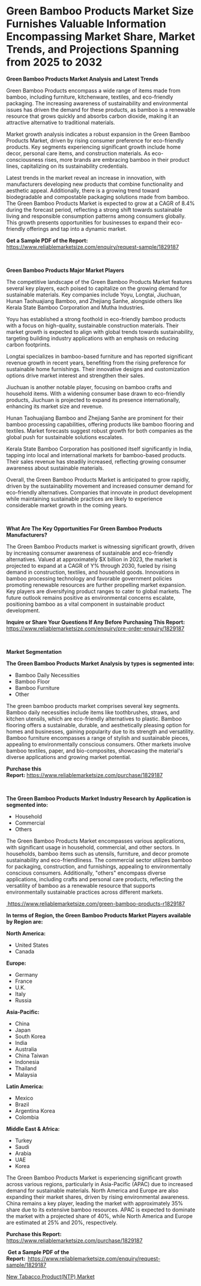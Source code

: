 <p><h1>Green Bamboo Products Market Size Furnishes Valuable Information Encompassing Market Share, Market Trends, and Projections Spanning from 2025 to 2032</h1></p><p><strong>Green Bamboo Products Market Analysis and Latest Trends</strong></p>
<p><p>Green Bamboo Products encompass a wide range of items made from bamboo, including furniture, kitchenware, textiles, and eco-friendly packaging. The increasing awareness of sustainability and environmental issues has driven the demand for these products, as bamboo is a renewable resource that grows quickly and absorbs carbon dioxide, making it an attractive alternative to traditional materials.</p><p>Market growth analysis indicates a robust expansion in the Green Bamboo Products Market, driven by rising consumer preference for eco-friendly products. Key segments experiencing significant growth include home decor, personal care items, and construction materials. As eco-consciousness rises, more brands are embracing bamboo in their product lines, capitalizing on its sustainability credentials.</p><p>Latest trends in the market reveal an increase in innovation, with manufacturers developing new products that combine functionality and aesthetic appeal. Additionally, there is a growing trend toward biodegradable and compostable packaging solutions made from bamboo. The Green Bamboo Products Market is expected to grow at a CAGR of 8.4% during the forecast period, reflecting a strong shift towards sustainable living and responsible consumption patterns among consumers globally. This growth presents opportunities for businesses to expand their eco-friendly offerings and tap into a dynamic market.</p></p>
<p><strong>Get a Sample PDF of the Report:&nbsp;</strong> <a href="https://www.reliablemarketsize.com/enquiry/request-sample/1829187?utm_campaign=2634&utm_medium=2&utm_source=Github&utm_content=ia&utm_term=05042025&utm_id=green-bamboo-products">https://www.reliablemarketsize.com/enquiry/request-sample/1829187</a></p>
<p>&nbsp;</p>
<p><strong>Green Bamboo Products Major Market Players</strong></p>
<p><p>The competitive landscape of the Green Bamboo Products Market features several key players, each poised to capitalize on the growing demand for sustainable materials. Key companies include Yoyu, Longtai, Jiuchuan, Hunan Taohuajiang Bamboo, and Zhejiang Sanhe, alongside others like Kerala State Bamboo Corporation and Mutha Industries.</p><p>Yoyu has established a strong foothold in eco-friendly bamboo products with a focus on high-quality, sustainable construction materials. Their market growth is expected to align with global trends towards sustainability, targeting building industry applications with an emphasis on reducing carbon footprints.</p><p>Longtai specializes in bamboo-based furniture and has reported significant revenue growth in recent years, benefiting from the rising preference for sustainable home furnishings. Their innovative designs and customization options drive market interest and strengthen their sales.</p><p>Jiuchuan is another notable player, focusing on bamboo crafts and household items. With a widening consumer base drawn to eco-friendly products, Jiuchuan is projected to expand its presence internationally, enhancing its market size and revenue.</p><p>Hunan Taohuajiang Bamboo and Zhejiang Sanhe are prominent for their bamboo processing capabilities, offering products like bamboo flooring and textiles. Market forecasts suggest robust growth for both companies as the global push for sustainable solutions escalates.</p><p>Kerala State Bamboo Corporation has positioned itself significantly in India, tapping into local and international markets for bamboo-based products. Their sales revenue has steadily increased, reflecting growing consumer awareness about sustainable materials.</p><p>Overall, the Green Bamboo Products Market is anticipated to grow rapidly, driven by the sustainability movement and increased consumer demand for eco-friendly alternatives. Companies that innovate in product development while maintaining sustainable practices are likely to experience considerable market growth in the coming years.</p></p>
<p>&nbsp;</p>
<p><strong>What Are The Key Opportunities For Green Bamboo Products Manufacturers?</strong></p>
<p><p>The Green Bamboo Products market is witnessing significant growth, driven by increasing consumer awareness of sustainable and eco-friendly alternatives. Valued at approximately $X billion in 2023, the market is projected to expand at a CAGR of Y% through 2030, fueled by rising demand in construction, textiles, and household goods. Innovations in bamboo processing technology and favorable government policies promoting renewable resources are further propelling market expansion. Key players are diversifying product ranges to cater to global markets. The future outlook remains positive as environmental concerns escalate, positioning bamboo as a vital component in sustainable product development.</p></p>
<p><strong>Inquire or Share Your Questions If Any Before Purchasing This Report:</strong> <a href="https://www.reliablemarketsize.com/enquiry/pre-order-enquiry/1829187?utm_campaign=2634&utm_medium=2&utm_source=Github&utm_content=ia&utm_term=05042025&utm_id=green-bamboo-products">https://www.reliablemarketsize.com/enquiry/pre-order-enquiry/1829187</a></p>
<p>&nbsp;</p>
<p><strong>Market Segmentation</strong></p>
<p><strong>The Green Bamboo Products Market Analysis by types is segmented into:</strong></p>
<p><ul><li>Bamboo Daily Necessities</li><li>Bamboo Floor</li><li>Bamboo Furniture</li><li>Other</li></ul></p>
<p><p>The green bamboo products market comprises several key segments. Bamboo daily necessities include items like toothbrushes, straws, and kitchen utensils, which are eco-friendly alternatives to plastic. Bamboo flooring offers a sustainable, durable, and aesthetically pleasing option for homes and businesses, gaining popularity due to its strength and versatility. Bamboo furniture encompasses a range of stylish and sustainable pieces, appealing to environmentally conscious consumers. Other markets involve bamboo textiles, paper, and bio-composites, showcasing the material's diverse applications and growing market potential.</p></p>
<p><strong>Purchase this Report:&nbsp;</strong><a href="https://www.reliablemarketsize.com/purchase/1829187?utm_campaign=2634&utm_medium=2&utm_source=Github&utm_content=ia&utm_term=05042025&utm_id=green-bamboo-products">https://www.reliablemarketsize.com/purchase/1829187</a></p>
<p>&nbsp;</p>
<p><strong>The Green Bamboo Products Market Industry Research by Application is segmented into:</strong></p>
<p><ul><li>Household</li><li>Commercial</li><li>Others</li></ul></p>
<p><p>The Green Bamboo Products Market encompasses various applications, with significant usage in household, commercial, and other sectors. In households, bamboo items such as utensils, furniture, and decor promote sustainability and eco-friendliness. The commercial sector utilizes bamboo for packaging, construction, and furnishings, appealing to environmentally conscious consumers. Additionally, "others" encompass diverse applications, including crafts and personal care products, reflecting the versatility of bamboo as a renewable resource that supports environmentally sustainable practices across different markets.</p></p>
<p><a href="https://www.reliablemarketsize.com/green-bamboo-products-r1829187?utm_campaign=2634&utm_medium=2&utm_source=Github&utm_content=ia&utm_term=05042025&utm_id=green-bamboo-products">&nbsp;https://www.reliablemarketsize.com/green-bamboo-products-r1829187</a></p>
<p><strong>In terms of Region, the Green Bamboo Products Market Players available by Region are:</strong></p>
<p>
    <p> <strong> North America: </strong>
        <ul>
            <li>United States</li>
            <li>Canada</li>
        </ul>
        </p> 
    <p> <strong> Europe: </strong>
        <ul>
            <li>Germany</li>
            <li>France</li>
            <li>U.K.</li>
            <li>Italy</li>
            <li>Russia</li>
        </ul>
        </p> 
    <p> <strong> Asia-Pacific: </strong>
        <ul>
            <li>China</li>
            <li>Japan</li>
            <li>South Korea</li>
            <li>India</li>
            <li>Australia</li>
            <li>China Taiwan</li>
            <li>Indonesia</li>
            <li>Thailand</li>
            <li>Malaysia</li>
        </ul>
        </p> 
    <p> <strong> Latin America: </strong>
        <ul>
            <li>Mexico</li>
            <li>Brazil</li>
            <li>Argentina Korea</li>
            <li>Colombia</li>
        </ul>
        </p> 
    <p> <strong> Middle East & Africa: </strong>
        <ul>
            <li>Turkey</li>
            <li>Saudi</li>
            <li>Arabia</li>
            <li>UAE</li>
            <li>Korea</li>
        </ul>
    </p>
    </p>
<p><p>The Green Bamboo Products Market is experiencing significant growth across various regions, particularly in Asia-Pacific (APAC) due to increased demand for sustainable materials. North America and Europe are also expanding their market shares, driven by rising environmental awareness. China remains a key player, leading the market with approximately 35% share due to its extensive bamboo resources. APAC is expected to dominate the market with a projected share of 40%, while North America and Europe are estimated at 25% and 20%, respectively.</p></p>
<p><strong>Purchase this Report: </strong><a href="https://www.reliablemarketsize.com/purchase/1829187?utm_campaign=2634&utm_medium=2&utm_source=Github&utm_content=ia&utm_term=05042025&utm_id=green-bamboo-products">https://www.reliablemarketsize.com/purchase/1829187</a></p>
<p>&nbsp;<strong>Get a Sample PDF of the Report:&nbsp;&nbsp;</strong><a href="https://www.reliablemarketsize.com/enquiry/request-sample/1829187?utm_campaign=2634&utm_medium=2&utm_source=Github&utm_content=ia&utm_term=05042025&utm_id=green-bamboo-products">https://www.reliablemarketsize.com/enquiry/request-sample/1829187</a></p>
<p><strong></strong></p>
<p><p><a href="https://github.com/AlisaRowe24/Market-Research-Report-List-2/blob/main/new-tabacco-productntp-market.md?utm_campaign=2634&utm_medium=2&utm_source=Github&utm_content=ia&utm_term=05042025&utm_id=green-bamboo-products">New Tabacco Product(NTP) Market</a></p></p>